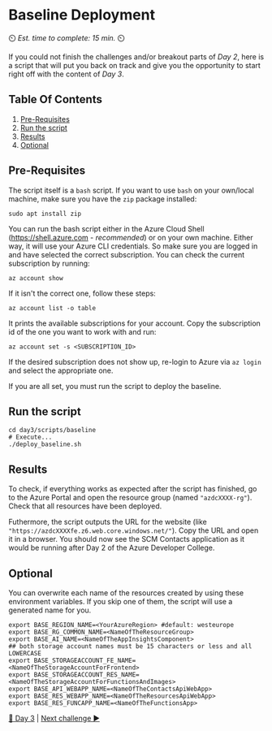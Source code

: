# Baseline Deployment

⏲️ *Est. time to complete: 15 min.* ⏲️

If you could not finish the challenges and/or breakout parts of *Day 2*, here is a script that will put you back on track and give you the opportunity to start right off with the content of *Day 3*.

## Table Of Contents

1. [Pre-Requisites](#pre-requisites)
2. [Run the script](#run-the-script)
3. [Results](#results)
4. [Optional](#optional)

## Pre-Requisites

The script itself is a `bash` script. If you want to use `bash` on your own/local machine, make sure you have the `zip` package installed:

```shell
sudo apt install zip
```

You can run the bash script either in the Azure Cloud Shell (<https://shell.azure.com> - _recommended_) or on your own machine. Either way, it will use your Azure CLI credentials. So make sure you are logged in and have selected the correct subscription. You can check the current subscription by running:

```shell
az account show
```

If it isn't the correct one, follow these steps:

```shell
az account list -o table
```

It prints the available subscriptions for your account. Copy the subscription id of the one you want to work with and run:

```shell
az account set -s <SUBSCRIPTION_ID>
```

If the desired subscription does not show up, re-login to Azure via `az login` and select the appropriate one.

If you are all set, you must run the script to deploy the baseline.

## Run the script

```shell
cd day3/scripts/baseline
# Execute...
./deploy_baseline.sh
```

## Results

To check, if everything works as expected after the script has finished, go to the Azure Portal and open the resource group (named `"azdcXXXX-rg"`). Check that all resources have been deployed.

Futhermore, the script outputs the URL for the website (like `"https://azdcXXXXfe.z6.web.core.windows.net/"`). Copy the URL and open it in a browser. You should now see the SCM Contacts application as it would be running after Day 2 of the Azure Developer College.

## Optional

You can overwrite each name of the resources created by using these environment variables. If you skip one of them, the script will use a generated name for you.

```shell
export BASE_REGION_NAME=<YourAzureRegion> #default: westeurope
export BASE_RG_COMMON_NAME=<NameOfTheResourceGroup>
export BASE_AI_NAME=<NameOfTheAppInsightsComponent>
## both storage account names must be 15 characters or less and all LOWERCASE
export BASE_STORAGEACCOUNT_FE_NAME=<NameOfTheStorageAccountForFrontend>
export BASE_STORAGEACCOUNT_RES_NAME=<NameOfTheStorageAccountForFunctionsAndImages>
export BASE_API_WEBAPP_NAME=<NameOfTheContactsApiWebApp>
export BASE_RES_WEBAPP_NAME=<NameOfTheResourcesApiWebApp>
export BASE_RES_FUNCAPP_NAME=<NameOfTheFunctionsApp>
```

[🔼 Day 3](../README.md) | [Next challenge ▶](./01-challenge-cosmosdb.md)
